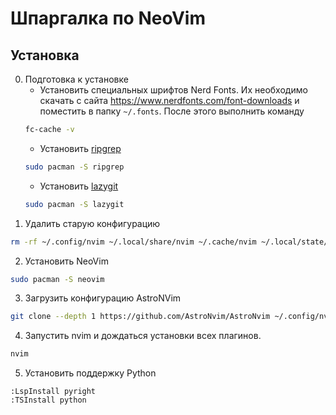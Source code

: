 # Шпаргалка по NeoVim

## Установка
0. Подготовка к установке
    - Установить специальных шрифтов Nerd Fonts. Их необходимо скачать с сайта https://www.nerdfonts.com/font-downloads и поместить в папку `~/.fonts`. После этого выполнить команду  
    ```bash
    fc-cache -v
    ```  
    - Установить [ripgrep](https://github.com/BurntSushi/ripgrep)  
   ```bash
   sudo pacman -S ripgrep
   ```  
    - Установить [lazygit](https://github.com/jesseduffield/lazygit)  
    ```bash
    sudo pacman -S lazygit
    ```
1. Удалить старую конфигурацию  
```bash
rm -rf ~/.config/nvim ~/.local/share/nvim ~/.cache/nvim ~/.local/state/nvim
```
2. Установить NeoVim  
```bash
sudo pacman -S neovim
```
3. Загрузить конфигурацию AstroNVim  
```bash
git clone --depth 1 https://github.com/AstroNvim/AstroNvim ~/.config/nvim
```
4. Запустить nvim и дождаться установки всех плагинов.  
```bash
nvim
```
5. Установить поддержку Python  
```
:LspInstall pyright
:TSInstall python
```
